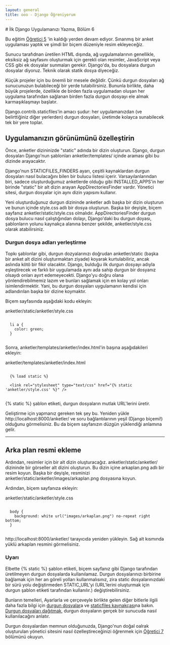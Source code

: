 ```yaml
---
layout: general
title: ooo - Django Öğreniyorum
---
```

<div data-gnl="kaplama" markdown="1">
# İlk Django Uygulamanızı Yazma, Bölüm 6

Bu eğitim [Öğretici 5]({{site.belgeler_ogretici5}}) 'in kaldığı yerden devam ediyor. Sınanmış bir anket uygulaması yaptık ve şimdi bir biçem düzeniyle resim ekleyeceğiz.

Sunucu tarafıdnan üretilen HTML dışında, ağ uygulamalarının genellikle, eksiksiz ağ sayfasını oluşturmak için gerekli olan resimler, JavaScript veya CSS gibi ek dosyalar sunmaları gerekir. Django'da, bu dosyalara durgun dosyalar diyoruz. Teknik olarak statik dosya diyeceğiz.

Küçük projeler için bu önemli bir mesele değildir. Çünkü durgun dosyaları ağ sunucunuzun bulabileceği bir yerde tutabilirsiniz. Bununla birlikte, daha büyük projelerde, özellikle de birden fazla uygulamadan oluşan her uygulama tarafından sağlanan birden fazla durgun dosyayı ele almak karmaşıklaşmayı başlatır.

Django.contrib.staticfiles'in amacı şudur: her uygulamanızdan (ve belirttiğiniz diğer yerlerden) durgun dosyaları, üretimde kolayca sunabilecek tek bir yere toplar.

## Uygulamanızın görünümünü özelleştirin

Önce, anketler dizininizde "static" adında bir dizin oluşturun. Django, durgun dosyaları Django'nun şablonları anketler/templates/ içinde araması gibi bu dizinde arayacaktır.

Django'nun STATICFILES_FINDERS ayarı, çeşitli kaynaklardan durgun dosyaları nasıl bulacağını bilen bir bulucu listesi içerir. Varsayılanlarından biri, sadece oluşturduğumuz anketlerde olduğu gibi INSTALLED_APPS'in her birinde "static" bir alt dizin arayan AppDirectoriesFinder vardır. Yönetici sitesi, durgun dosyalar için aynı dizin yapısını kullanır.

Yeni oluşturduğunuz durgun dizininde anketler adlı başka bir dizin oluşturun ve bunun içinde style.css adlı bir dosya oluşturun. Başka bir deyişle, biçem sayfanız anketler/static/style.css olmalıdır. AppDirectoriesFinder durgun dosya bulucu nasıl çalıştığından dolayı, Django'daki bu durgun doyası, şablonların yolunu kaynakça alanına benzer şekilde, anketler/style.css olarak atabilirsiniz.

<div data-bilget="genel" markdown="1">

### Durgun dosya adları yerleştirme

Topkı şablonlar gibi, durgun dozyalarınızı doğrudan anketler/static (başka bir anket alt dizini oluşturmaktan ziyade) koyarak kurtulabiliriz, ancak aslında kötö bir fikir olacaktır. Django, bulduğu ilk durgun dosyayı adıyla eşleştirecek ve farklı bir uygulamada aynı ada sahip durgun bir dosyanız olsaydı onları ayırt edemeyecekti. Django'yu doğru olana yönlendirebilmemiz lazım ve bunları sağlamak için en kolay yol onları isimlendirmektir. Yani, bu durgun dosyaları uygulamanın kendisi için adlandırılan başka bir dizine koymaktır.

</div>

Biçem sayfasında aşağıdaki kodu ekleyin:

anketler/static/anketler/style.css
<pre data-gnl="1 1p"><code class="language-css">
  li a {
    color: green;
  }
  
</code></pre>

Sonra, anketler/templates/anketler/index.html'in başına aşağıdakileri ekleyin:

anketler/templates/anketler/index.html
<pre data-gnl="1 1p"><code class="language-html">
  {&#37; load static &#37;}

  &lt;link rel="stylesheet" type="text/css" href="{&#37; static 'anketler/style.css' &#37;}" /&gt;

</code></pre>

{&#37; static &#37;} şablon etiketi, durgun dosyaların mutlak URL'lerini üretir.

Geliştirme için yapmanız gereken tek şey bu. Yeniden yükle http://localhost:8000/anketler/ ve soru bağlantılarının yeşil (Django biçemi!) olduğunu görmelisiniz. Bu da biçem sayfanızın düzgün yüklendiği anlamına gelir.

<hr>

## Arka plan resmi ekleme

Ardından, resimler için bir alt dizin oluşturacağız. anketler/static/anketler/ dizininde bir görseller alt dizini oluşturun. Bu dizin içine arkaplan.png adlı bir resim koyun. Başka bir deyişle, resminizi anketler/static/anketler/images/arkaplan.png dosyasına koyun.

Ardından, biçem sayfanıza ekleyin:

anketler/static/anketler/style.css
<pre data-gnl="1 1p"><code class="language-css">
  body {
    background: white url("images/arkaplan.png") no-repeat right bottom;
  }

</code></pre>
http://localhost:8000/anketler/ tarayıcıda yeniden yükleyin. Sağ alt kısmında yüklü arkaplan resmini görmelisiniz.

<div data-bilget="uyarı">

### Uyarı

Elbette {&#37; static &#37;} şablon etiketi, biçem sayfanız gibi Django tarafından üretilmeyen durgun dosyalarda kullanılamaz. Durgun dosyalarınızı birbirine bağlamak için her an göreli yolları kullanmalısınız, zira static dosyalarınızdaki bir sürü yolu değiştirmeden STATIC_URL'yi (URL'lerini oluşturmak için durgun şablon etiketi tarafından kullanılır.) değiştirebilirsiniz.

</div>

Bunların temelleri, Ayarlarla ve çerçeveyle birlikte gelen diğer bitlerle ilgili daha fazla bilgi için [durgun dosyalar](#)a ve [staticfiles kaynakçası](#)na bakın. [Durgun dosyaları dağıtmak](#), durgun dosyaların gerçek bir sunucuda nasıl kullanılacağını anlatır.

Durgun dosyalardan memnun olduğunuzda, Django'nun doğal oalrak oluşturulan yönetici sitesini nasıl özelleştireceğinizi öğrenmek için [Öğretici 7]({{site.belgeler_ogretici7}}) bölümünü okuyun.

</div>
